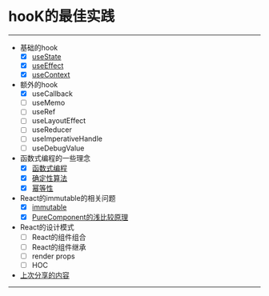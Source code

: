 # hooK的最佳实践

----

 - 基础的hook
   - [x] [useState](https://github.com/AquariusBaby/hookpractice/blob/main/md/useState.md)
   - [x] [useEffect](https://github.com/AquariusBaby/hookpractice/blob/main/md/useEffect.md)
   - [x] [useContext](https://github.com/AquariusBaby/hookpractice/blob/main/md/useContext.md)
 - 额外的hook
   - [x] useCallback
   - [ ] useMemo
   - [ ] useRef
   - [ ] useLayoutEffect
   - [ ] useReducer
   - [ ] useImperativeHandle
   - [ ] useDebugValue
 - 函数式编程的一些理念
   - [x] [函数式编程](https://github.com/AquariusBaby/hookpractice/blob/main/md/函数式编程.md)
   - [x] [确定性算法](https://github.com/AquariusBaby/hookpractice/blob/main/md/确定性算法.md)
   - [x] [幂等性](https://github.com/AquariusBaby/hookpractice/blob/main/md/幂等性.md)
 - React的immutable的相关问题
   - [x] [immutable](https://github.com/AquariusBaby/hookpractice/blob/main/md/immutable.md)
   - [x] [PureComponent的浅比较原理](https://github.com/AquariusBaby/hookpractice/blob/main/md/shallowEqual.md)
   
 - React的设计模式
   - [ ] React的组件组合
   - [ ] React的组件继承
   - [ ] render props
   - [ ] HOC
 - [上次分享的内容](https://github.com/AquariusBaby/hookpractice/blob/main/md/hook.md)

---